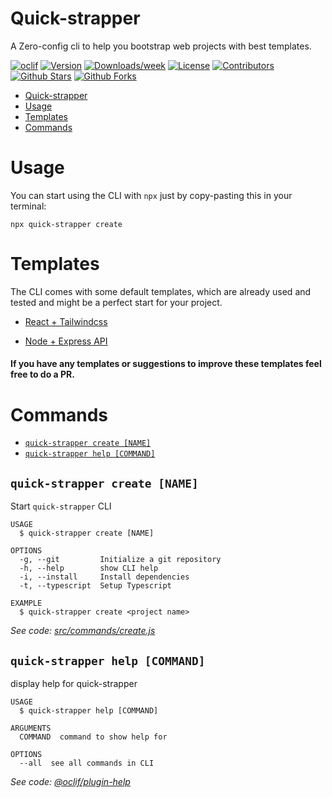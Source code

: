 # Quick-strapper

A Zero-config cli to help you bootstrap web projects with best templates.

[![oclif](https://img.shields.io/badge/cli-oclif-brightgreen.svg)](https://oclif.io)
[![Version](https://img.shields.io/npm/v/quick-strapper.svg)](https://www.npmjs.com/package/quick-strapper)
[![Downloads/week](https://img.shields.io/npm/dw/quick-strapper.svg)](https://www.npmjs.com/package/quick-strapper)
[![License](https://img.shields.io/npm/l/quick-strapper.svg)](https://github.com/sidwebworks/quick-strapper/blob/master/package.json)
[![Contributors](https://img.shields.io/github/contributors/sidwebworks/quick-strapper)](https://github.com/sidwebworks/quick-strapper/blob/master/package.json)
[![Github Stars](https://img.shields.io/github/stars/sidwebworks/quick-strapper?style=social)](https://github.com/sidwebworks/quick-strapper/blob/master/package.json)
[![Github Forks](https://img.shields.io/github/forks/sidwebworks/quick-strapper?style=social)](https://github.com/sidwebworks/quick-strapper/blob/master/package.json)


<!-- toc -->
* [Quick-strapper](#quick-strapper)
* [Usage](#usage)
* [Templates](#templates)
* [Commands](#commands)
<!-- tocstop -->

# Usage

You can start using the CLI with `npx` just by copy-pasting this in your terminal:

```shell
npx quick-strapper create
```

# Templates

The CLI comes with some default templates, which are already used and tested and might be a perfect start for your project.

- [React + Tailwindcss](https://github.com/sidwebworks/quick-strapper/tree/master/src/templates/react-tailwind)

- [Node + Express API](https://github.com/sidwebworks/quick-strapper/tree/master/src/templates/express-api)

#### If you have any templates or suggestions to improve these templates feel free to do a PR.

# Commands

<!-- commands -->
* [`quick-strapper create [NAME]`](#quick-strapper-create-name)
* [`quick-strapper help [COMMAND]`](#quick-strapper-help-command)

## `quick-strapper create [NAME]`

Start `quick-strapper` CLI

```
USAGE
  $ quick-strapper create [NAME]

OPTIONS
  -g, --git         Initialize a git repository
  -h, --help        show CLI help
  -i, --install     Install dependencies
  -t, --typescript  Setup Typescript

EXAMPLE
  $ quick-strapper create <project name>
```

_See code: [src/commands/create.js](https://github.com/sidwebworks/quick-strapper/blob/v1.0.7/src/commands/create.js)_

## `quick-strapper help [COMMAND]`

display help for quick-strapper

```
USAGE
  $ quick-strapper help [COMMAND]

ARGUMENTS
  COMMAND  command to show help for

OPTIONS
  --all  see all commands in CLI
```

_See code: [@oclif/plugin-help](https://github.com/oclif/plugin-help/blob/v3.2.3/src/commands/help.ts)_
<!-- commandsstop -->
